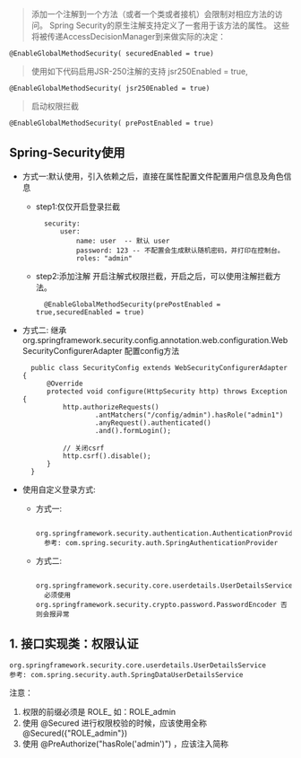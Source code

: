 

>  添加一个注解到一个方法（或者一个类或者接机）会限制对相应方法的访问。
>  Spring Security的原生注解支持定义了一套用于该方法的属性。
>  这些将被传递AccessDecisionManager到来做实际的决定： 
    
    @EnableGlobalMethodSecurity( securedEnabled = true)

>  使用如下代码启用JSR-250注解的支持
>  jsr250Enabled = true,
    
    @EnableGlobalMethodSecurity( jsr250Enabled = true)

>  启动权限拦截

    @EnableGlobalMethodSecurity( prePostEnabled = true)


   
   
   
    
      
      
    
      
## Spring-Security使用
+ 方式一:默认使用，引入依赖之后，直接在属性配置文件配置用户信息及角色信息
    + step1:仅仅开启登录拦截
        
            security:
                user:
                    name: user  -- 默认 user
                    password: 123 -- 不配置会生成默认随机密码，并打印在控制台。
                    roles: "admin"

    + step2:添加注解 
    开启注解式权限拦截，开启之后，可以使用注解拦截方法。
    
            @EnableGlobalMethodSecurity(prePostEnabled = true,securedEnabled = true) 
    
    


+ 方式二:
继承 org.springframework.security.config.annotation.web.configuration.WebSecurityConfigurerAdapter
配置config方法

        public class SecurityConfig extends WebSecurityConfigurerAdapter {
            @Override
            protected void configure(HttpSecurity http) throws Exception {
                http.authorizeRequests()
                        .antMatchers("/config/admin").hasRole("admin1")
                        .anyRequest().authenticated()
                        .and().formLogin();
        
                // 关闭csrf
                http.csrf().disable();
            }
        }

+ 使用自定义登录方式:
    + 方式一:
    
            org.springframework.security.authentication.AuthenticationProvider
            参考: com.spring.security.auth.SpringAuthenticationProvider
    + 方式二:
        
            org.springframework.security.core.userdetails.UserDetailsService
            必须使用 org.springframework.security.crypto.password.PasswordEncoder 否则会报异常


## 1. 接口实现类：权限认证
    org.springframework.security.core.userdetails.UserDetailsService
    参考: com.spring.security.auth.SpringDataUserDetailsService
注意：
1. 权限的前缀必须是 ROLE_ 如：ROLE_admin
1. 使用 @Secured 进行权限校验的时候，应该使用全称  @Secured({"ROLE_admin"})
1. 使用 @PreAuthorize("hasRole('admin')") ，应该注入简称

